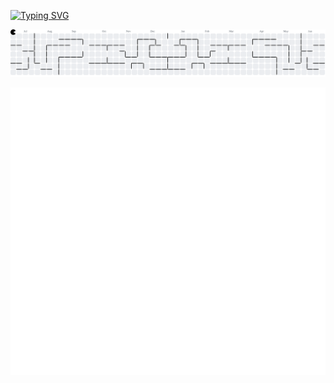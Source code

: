 <!-- Introduction -->
[![Typing SVG](https://readme-typing-svg.herokuapp.com?font=Fira+Code&size=34&pause=1000&color=E1983C&width=1000&height=60&lines=Hi%2C+I'm+Lara+Morningstar+(Full+Stack+Developer))](https://git.io/typing-svg)

<picture>
  <source media="(prefers-color-scheme: dark)" srcset="https://raw.githubusercontent.com/larajmorningstar/larajmorningstar/output/pacman-contribution-graph-dark.svg">
  <source media="(prefers-color-scheme: light)" srcset="https://raw.githubusercontent.com/larajmorningstar/larajmorningstar/output/pacman-contribution-graph.svg">
  <img alt="pacman contribution graph" src="https://raw.githubusercontent.com/larajmorningstar/larajmorningstar/output/pacman-contribution-graph.svg">
</picture>

![Metrics](/github-metrics.svg)

<!-- <picture>
  <source media="(prefers-color-scheme: dark)" srcset="https://raw.githubusercontent.com/larajmorningstar/larajmorningstar/output/github-snake-dark.svg" />
  <source media="(prefers-color-scheme: light)" srcset="https://raw.githubusercontent.com/larajmorningstar/larajmorningstar/output/github-snake.svg" />
  <img alt="github-snake" src="https://raw.githubusercontent.com/larajmorningstar/larajmorningstar/output/github-snake.svg" />
</picture> -->
